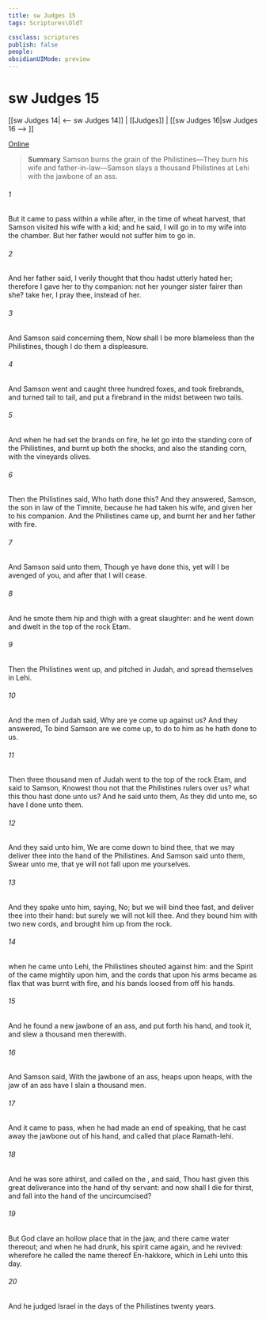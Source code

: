 ```yaml
---
title: sw Judges 15
tags: Scriptures\OldT

cssclass: scriptures
publish: false
people:
obsidianUIMode: preview
---
```


# sw Judges 15
[[sw Judges 14| <-- sw Judges 14]] | [[Judges]] | [[sw Judges 16|sw Judges 16 --> ]]

[Online](https://churchofjesuschrist.org/study/scriptures/ot/judg/15?lang=eng)

> __Summary__
Samson burns the grain of the Philistines—They burn his wife and father-in-law—Samson slays a thousand Philistines at Lehi with the jawbone of an ass.

###### 1 
But it came to pass within a while after, in the time of wheat harvest, that Samson visited his wife with a kid; and he said, I will go in to my wife into the chamber. But her father would not suffer him to go in.

###### 2 
And her father said, I verily thought that thou hadst utterly hated her; therefore I gave her to thy companion:  not her younger sister fairer than she? take her, I pray thee, instead of her.

###### 3 
And Samson said concerning them, Now shall I be more blameless than the Philistines, though I do them a displeasure.

###### 4 
And Samson went and caught three hundred foxes, and took firebrands, and turned tail to tail, and put a firebrand in the midst between two tails.

###### 5 
And when he had set the brands on fire, he let  go into the standing corn of the Philistines, and burnt up both the shocks, and also the standing corn, with the vineyards  olives.

###### 6 
Then the Philistines said, Who hath done this? And they answered, Samson, the son in law of the Timnite, because he had taken his wife, and given her to his companion. And the Philistines came up, and burnt her and her father with fire.

###### 7 
And Samson said unto them, Though ye have done this, yet will I be avenged of you, and after that I will cease.

###### 8 
And he smote them hip and thigh with a great slaughter: and he went down and dwelt in the top of the rock Etam.

###### 9 
Then the Philistines went up, and pitched in Judah, and spread themselves in Lehi.

###### 10 
And the men of Judah said, Why are ye come up against us? And they answered, To bind Samson are we come up, to do to him as he hath done to us.

###### 11 
Then three thousand men of Judah went to the top of the rock Etam, and said to Samson, Knowest thou not that the Philistines  rulers over us? what  this  thou hast done unto us? And he said unto them, As they did unto me, so have I done unto them.

###### 12 
And they said unto him, We are come down to bind thee, that we may deliver thee into the hand of the Philistines. And Samson said unto them, Swear unto me, that ye will not fall upon me yourselves.

###### 13 
And they spake unto him, saying, No; but we will bind thee fast, and deliver thee into their hand: but surely we will not kill thee. And they bound him with two new cords, and brought him up from the rock.

###### 14 
 when he came unto Lehi, the Philistines shouted against him: and the Spirit of the  came mightily upon him, and the cords that  upon his arms became as flax that was burnt with fire, and his bands loosed from off his hands.

###### 15 
And he found a new jawbone of an ass, and put forth his hand, and took it, and slew a thousand men therewith.

###### 16 
And Samson said, With the jawbone of an ass, heaps upon heaps, with the jaw of an ass have I slain a thousand men.

###### 17 
And it came to pass, when he had made an end of speaking, that he cast away the jawbone out of his hand, and called that place Ramath-lehi.

###### 18 
And he was sore athirst, and called on the , and said, Thou hast given this great deliverance into the hand of thy servant: and now shall I die for thirst, and fall into the hand of the uncircumcised?

###### 19 
But God clave an hollow place that  in the jaw, and there came water thereout; and when he had drunk, his spirit came again, and he revived: wherefore he called the name thereof En-hakkore, which  in Lehi unto this day.

###### 20 
And he judged Israel in the days of the Philistines twenty years.

